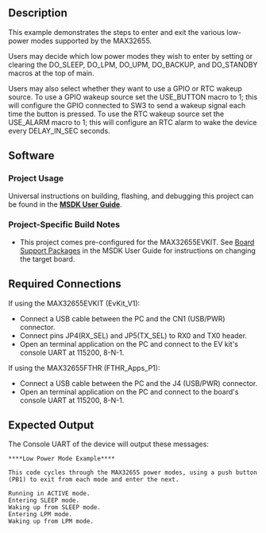 ## Description

This example demonstrates the steps to enter and exit the various low-power modes supported by the MAX32655.

Users may decide which low power modes they wish to enter by setting or clearing the DO_SLEEP, DO_LPM, DO_UPM, DO_BACKUP, and DO_STANDBY macros at the top of main.

Users may also select whether they want to use a GPIO or RTC wakeup source. To use a GPIO wakeup source set the USE_BUTTON macro to 1; this will configure the GPIO connected to SW3 to send a wakeup signal each time the button is pressed. To use the RTC wakeup source set the USE_ALARM macro to 1; this will configure an RTC alarm to wake the device every DELAY_IN_SEC seconds.

## Software

### Project Usage

Universal instructions on building, flashing, and debugging this project can be found in the **[MSDK User Guide](https://analogdevicesinc.github.io/msdk/USERGUIDE/)**.

### Project-Specific Build Notes

* This project comes pre-configured for the MAX32655EVKIT.  See [Board Support Packages](https://analogdevicesinc.github.io/msdk/USERGUIDE/#board-support-packages) in the MSDK User Guide for instructions on changing the target board.

## Required Connections
If using the MAX32655EVKIT (EvKit\_V1):
-   Connect a USB cable between the PC and the CN1 (USB/PWR) connector.
-   Connect pins JP4(RX_SEL) and JP5(TX_SEL) to RX0 and TX0  header.
-   Open an terminal application on the PC and connect to the EV kit's console UART at 115200, 8-N-1.

If using the MAX32655FTHR (FTHR\_Apps\_P1):
-   Connect a USB cable between the PC and the J4 (USB/PWR) connector.
-   Open an terminal application on the PC and connect to the board's console UART at 115200, 8-N-1.

## Expected Output

The Console UART of the device will output these messages:

```
****Low Power Mode Example****

This code cycles through the MAX32655 power modes, using a push button (PB1) to exit from each mode and enter the next.

Running in ACTIVE mode.
Entering SLEEP mode.
Waking up from SLEEP mode.
Entering LPM mode.
Waking up from LPM mode.

```
